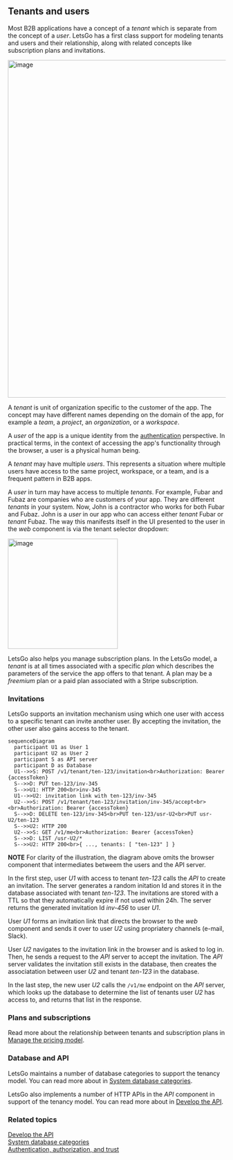 ## Tenants and users

Most B2B applications have a concept of a _tenant_ which is separate from the concept of a _user_. LetsGo has a first class support for modeling tenants and users and their relationship, along with related concepts like subscription plans and invitations.

<img width="778" alt="image" src="https://github.com/tjanczuk/letsgo/assets/822369/d9b562e8-363d-444c-a3ea-2bdebe4ccbd2">

A _tenant_ is unit of organization specific to the customer of the app. The concept may have different names depending on the domain of the app, for example a _team_, a _project_, an _organization_, or a _workspace_.

A _user_ of the app is a unique identity from the [authentication](./authentication-authorization-and-trust.md) perspective. In practical terms, in the context of accessing the app's functionality through the browser, a user is a physical human being.

A _tenant_ may have multiple _users_. This represents a situation where multiple users have access to the same project, workspace, or a team, and is a frequent pattern in B2B apps.

A _user_ in turn may have access to multiple _tenants_. For example, Fubar and Fubaz are companies who are customers of your app. They are different _tenants_ in your system. Now, John is a contractor who works for both Fubar and Fubaz. John is a _user_ in our app who can access either _tenant_ Fubar or _tenant_ Fubaz. The way this manifests itself in the UI presented to the user in the _web_ component is via the tenant selector dropdown:

<img width="254" alt="image" src="https://github.com/tjanczuk/letsgo/assets/822369/7ff31d3a-c2b3-4f96-8b69-11d931179dc8">

LetsGo also helps you manage subscription plans. In the LetsGo model, a _tenant_ is at all times associated with a specific _plan_ which describes the parameters of the service the app offers to that tenant. A plan may be a _freemium_ plan or a paid plan associated with a Stripe subscription.

### Invitations

LetsGo supports an invitation mechanism using which one user with access to a specific tenant can invite another user. By accepting the invitation, the other user also gains access to the tenant.

```mermaid
sequenceDiagram
  participant U1 as User 1
  participant U2 as User 2
  participant S as API server
  participant D as Database
  U1-->>S: POST /v1/tenant/ten-123/invitation<br>Authorization: Bearer {accessToken}
  S-->>D: PUT ten-123/inv-345
  S-->>U1: HTTP 200<br>inv-345
  U1-->>U2: invitation link with ten-123/inv-345
  U2-->>S: POST /v1/tenant/ten-123/invitation/inv-345/accept<br><br>Authorization: Bearer {accessToken}
  S-->>D: DELETE ten-123/inv-345<br>PUT ten-123/usr-U2<br>PUT usr-U2/ten-123
  S-->>U2: HTTP 200
  U2-->>S: GET /v1/me<br>Authorization: Bearer {accessToken}
  S-->>D: LIST /usr-U2/*
  S-->>U2: HTTP 200<br>{ ..., tenants: [ "ten-123" ] }
```

**NOTE** For clarity of the illustration, the diagram above omits the browser component that intermediates betweem the users and the API server.

In the first step, user _U1_ with access to tenant _ten-123_ calls the _API_ to create an invitation. The server generates a random initation Id and stores it in the database associated with tenant _ten-123_. The invitations are stored with a TTL so that they automatically expire if not used within 24h. The server returns the generated invitation Id _inv-456_ to user _U1_.

User _U1_ forms an invitation link that directs the browser to the _web_ component and sends it over to user _U2_ using propriatery channels (e-mail, Slack).

User _U2_ navigates to the invitation link in the browser and is asked to log in. Then, he sends a request to the _API_ server to accept the invitation. The _API_ server validates the invitation still exists in the database, then creates the associatation between user _U2_ and tenant _ten-123_ in the database.

In the last step, the new user _U2_ calls the `/v1/me` endpoint on the _API_ server, which looks up the database to determine the list of tenants user _U2_ has access to, and returns that list in the response.

### Plans and subscriptions

Read more about the relationship between tenants and subscription plans in [Manage the pricing model](../how-to/manage-the-pricing-model.md).

### Database and API

LetsGo maintains a number of database categories to support the tenancy model. You can read more about in [System database categories](../reference/system-database-categories.md).

LetsGo also implements a number of HTTP APIs in the _API_ component in support of the tenancy model. You can read more about in [Develop the API](../how-to/develop-the-api.md).

### Related topics

[Develop the API](../how-to/develop-the-api.md)  
[System database categories](../reference/system-database-categories.md)  
[Authentication, authorization, and trust](./authentication-authorization-and-trust.md)

